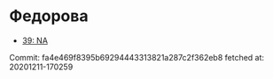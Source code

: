 # Федорова
- [39: NA](39.md)

Commit: fa4e469f8395b69294443313821a287c2f362eb8
 fetched at: 20201211-170259
